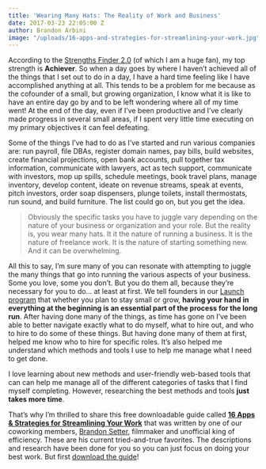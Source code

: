 ```yaml
---
title: 'Wearing Many Hats: The Reality of Work and Business'
date: 2017-03-23 22:05:00 Z
author: Brandon Arbini
image: "/uploads/16-apps-and-strategies-for-streamlining-your-work.jpg"
---
```


According to the [Strengths Finder 2.0](http://www.strengthsfinder.com/home.aspx) (of which I am a huge fan), my top strength is **Achiever**. So when a day goes by where I haven’t achieved all of the things that I set out to do in a day, I have a hard time feeling like I have accomplished anything at all. This tends to be a problem for me because as the cofounder of a small, but growing organization, I know what it is like to have an entire day go by and to be left wondering where all of my time went! At the end of the day, even if I’ve been productive and I’ve clearly made progress in several small areas, if I spent very little time executing on my primary objectives it can feel defeating.<!-- more -->

Some of the things I’ve had to do as I’ve started and run various companies are: run payroll, file DBAs, register domain names, pay bills, build websites, create financial projections, open bank accounts, pull together tax information, communicate with lawyers, act as tech support, communicate with investors, mop up spills, schedule meetings, book travel plans, manage inventory, develop content, ideate on revenue streams, speak at events, pitch investors, order soap dispensers, plunge toilets, install thermostats, run sound, and build furniture. The list could go on, but you get the idea. 

> Obviously the specific tasks you have to juggle vary depending on the nature of your business or organization and your role. But the reality is, you wear many hats. It it the nature of running a business. It is the nature of freelance work. It is the nature of starting something new. And it can be overwhelming.

All this to say, I’m sure many of you can resonate with attempting to juggle the many things that go into running the various aspects of your business. Some you love, some you don’t. But you do them all, because they’re necessary for you to do… at least at first. We tell founders in our [Launch program](https://wayfare.io/startups/) that whether you plan to stay small or grow, **having your hand in everything at the beginning is an essential part of the process for the long run**. After having done many of the things, as time has gone on I’ve been able to better navigate exactly what to do myself, what to hire out, and who to hire to do some of these things. But having done many of them at first, helped me know who to hire for specific roles. It’s also helped me understand which methods and tools I use to help me manage what I need to get done. 

I love learning about new methods and user-friendly web-based tools that can can help me manage all of the different categories of tasks that I find myself completing. However, researching the best methods and tools **just takes more time**. 

That’s why I’m thrilled to share this free downloadable guide called **[16 Apps & Strategies for Streamlining Your Work](https://wayfare.activehosted.com/f/18)** that was written by one of our coworking members, [Brandon Setter](http://setterstudios.com), filmmaker and unofficial king of efficiency. These are his current tried-and-true favorites. The descriptions and research have been done for you so you can just focus on doing your best work. But first [download the guide](https://wayfare.activehosted.com/f/18)!